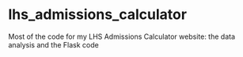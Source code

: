 # lhs_admissions_calculator
Most of the code for my LHS Admissions Calculator website: the data analysis and the Flask code
